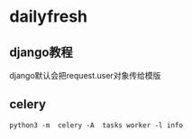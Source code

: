 # dailyfresh

## django教程

django默认会把request.user对象传给模版

## celery
```shell script
python3 -m  celery -A  tasks worker -l info
```
